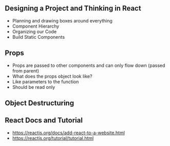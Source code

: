## Designing a Project and Thinking in React
- Planning and drawing boxes around everything
- Component Hierarchy
- Organizing our Code
- Build Static Components

## Props
- Props are passed to other components and can only flow down (passed from parent)
- What does the props object look like?
- Like parameters to the function
- Should be read only

## Object Destructuring

## React Docs and Tutorial
- https://reactjs.org/docs/add-react-to-a-website.html
- https://reactjs.org/tutorial/tutorial.html
